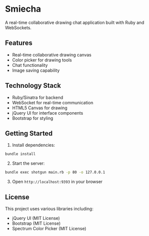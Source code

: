# Smiecha

A real-time collaborative drawing chat application built with Ruby and WebSockets.

## Features

- Real-time collaborative drawing canvas
- Color picker for drawing tools
- Chat functionality
- Image saving capability

## Technology Stack

- Ruby/Sinatra for backend
- WebSocket for real-time communication
- HTML5 Canvas for drawing
- jQuery UI for interface components
- Bootstrap for styling

## Getting Started

1. Install dependencies:
```sh
bundle install
```

2. Start the server:
```sh
bundle exec shotgun main.rb -p 80 -o 127.0.0.1
```

3. Open `http://localhost:9393` in your browser

## License

This project uses various libraries including:
- jQuery UI (MIT License)
- Bootstrap (MIT License)
- Spectrum Color Picker (MIT License)